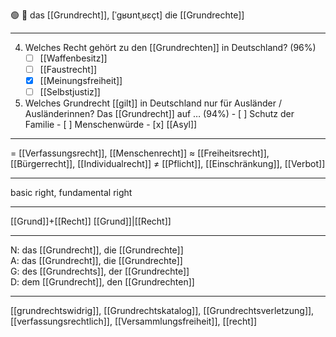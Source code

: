 🟢 📜 das [[Grundrecht]], [ˈɡʁʊntˌʁɛçt]
die [[Grundrechte]]

---
4. Welches Recht gehört zu den [[Grundrechten]] in Deutschland? (96%)
	- [ ] [[Waffenbesitz]]
	- [ ] [[Faustrecht]]
	- [x] [[Meinungsfreiheit]]
	- [ ] [[Selbstjustiz]]

303. Welches Grundrecht [[gilt]] in Deutschland nur für Ausländer / Ausländerinnen? Das [[Grundrecht]] auf … (94%)
	- [ ] Schutz der Familie
	- [ ] Menschenwürde
	- [x] [[Asyl]]

---
= [[Verfassungsrecht]], [[Menschenrecht]]
≈ [[Freiheitsrecht]], [[Bürgerrecht]], [[Individualrecht]]
≠ [[Pflicht]], [[Einschränkung]], [[Verbot]]

---
basic right, fundamental right

---
[[Grund]]+[[Recht]]
[[Grund]]|[[Recht]]

---
N: das [[Grundrecht]], die [[Grundrechte]]  
A: das [[Grundrecht]], die [[Grundrechte]]  
G: des [[Grundrechts]], der [[Grundrechte]]  
D: dem [[Grundrecht]], den [[Grundrechten]]  

---
[[grundrechtswidrig]], [[Grundrechtskatalog]], [[Grundrechtsverletzung]], [[verfassungsrechtlich]], [[Versammlungsfreiheit]], [[recht]]